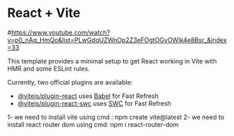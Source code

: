 # React + Vite
#https://www.youtube.com/watch?v=p0_nAq_HmQo&list=PLwGdqUZWnOp2Z3eFOgtOGvOWIk4e8Bsr_&index=33

This template provides a minimal setup to get React working in Vite with HMR and some ESLint rules.

Currently, two official plugins are available:

- [@vitejs/plugin-react](https://github.com/vitejs/vite-plugin-react/blob/main/packages/plugin-react/README.md) uses [Babel](https://babeljs.io/) for Fast Refresh
- [@vitejs/plugin-react-swc](https://github.com/vitejs/vite-plugin-react-swc) uses [SWC](https://swc.rs/) for Fast Refresh



1- we need to install vite using cmd : npm create vite@latest
2- we need to install react router dom using cmd: npm i react-router-dom